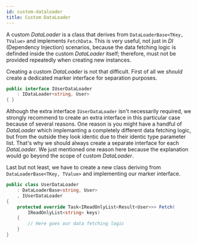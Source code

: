 ```yaml
---
id: custom-dataloader
title: Custom DataLoader
---
```


A custom _DataLoader_ is a class that derives from
`DataLoaderBase<TKey, TValue>` and implements `FetchData`. This is very useful,
not just in _DI_ (Dependency Injection) scenarios, because the data fetching
logic is definded inside the custom _DataLoader_ itself; therefore, must not be
provided repeatedly when creating new instances.

Creating a custom _DataLoader_ is not that difficult. First of all we _should_
create a dedicated marker interface for separation purposes.

```csharp
public interface IUserDataLoader
    : IDataLoader<string, User>
{ }
```

Although the extra interface `IUserDataLoader` isn't necessarily required, we
strongly recommend to create an extra interface in this particular case because
of several reasons. One reason is you might have a handful of _DataLoader_ which
implemanting a completely different data fetching logic, but from the outside
they look identic due to their identic type parameter list. That's why we should
always create a separate interface for each _DataLoader_. We just mentioned one
reason here because the explanation would go beyond the scope of custom
_DataLoader_.

Last but not least, we have to create a new class deriving from
`DataLoaderBase<TKey, TValue>` and implementing our marker interface.

```csharp
public class UserDataLoader
    : DataLoaderBase<string, User>
    , IUserDataLoader
{
    protected override Task<IReadOnlyList<Result<User>>> Fetch(
        IReadOnlyList<string> keys)
    {
        // Here goes our data fetching logic
    }
}
```
